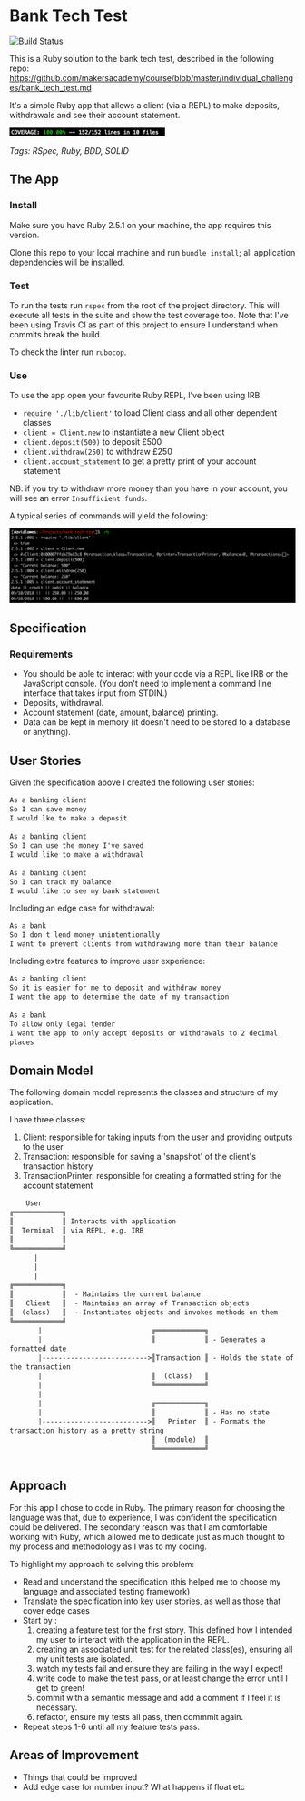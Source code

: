 # Bank Tech Test

[![Build Status](https://travis-ci.com/DaveLawes/bank-tech-test.svg?branch=master)](https://travis-ci.com/DaveLawes/bank-tech-test)

This is a Ruby solution to the bank tech test, described in the following repo:
https://github.com/makersacademy/course/blob/master/individual_challenges/bank_tech_test.md

It's a simple Ruby app that allows a client (via a REPL) to make deposits, withdrawals and see their account statement.

<p><img src="./public/test_coverage.png" height="15px"></p>

*Tags: RSpec, Ruby, BDD, SOLID*

## The App

### Install

Make sure you have Ruby 2.5.1 on your machine, the app requires this version.

Clone this repo to your local machine and run `bundle install`; all application dependencies will be installed.

### Test

To run the tests run `rspec` from the root of the project directory. This will execute all tests in the suite and show the test coverage too. Note that I've been using Travis CI as part of this project to ensure I understand when commits break the build.

To check the linter run `rubocop`.

### Use

To use the app open your favourite Ruby REPL, I've been using IRB. 

- `require './lib/client'` to load Client class and all other dependent classes
- `client = Client.new` to instantiate a new Client object
- `client.deposit(500)` to deposit £500
- `client.withdraw(250)` to withdraw £250
- `client.account_statement` to get a pretty print of your account statement

NB: if you try to withdraw more money than you have in your account, you will see an error `Insufficient funds`.

A typical series of commands will yield the following:

<p><img src="./public/use.png" height="=100px"></p>


## Specification

### Requirements

* You should be able to interact with your code via a REPL like IRB or the JavaScript console.  (You don't need to implement a command line interface that takes input from STDIN.)
* Deposits, withdrawal.
* Account statement (date, amount, balance) printing.
* Data can be kept in memory (it doesn't need to be stored to a database or anything).

## User Stories

Given the specification above I created the following user stories:

```
As a banking client
So I can save money
I would lke to make a deposit

As a banking client
So I can use the money I've saved
I would like to make a withdrawal

As a banking client
So I can track my balance
I would like to see my bank statement
```

Including an edge case for withdrawal:


```
As a bank
So I don't lend money unintentionally
I want to prevent clients from withdrawing more than their balance

```
Including extra features to improve user experience:

```
As a banking client
So it is easier for me to deposit and withdraw money
I want the app to determine the date of my transaction

As a bank
To allow only legal tender
I want the app to only accept deposits or withdrawals to 2 decimal places
```


## Domain Model

The following domain model represents the classes and structure of my application.

I have three classes:

1. Client: responsible for taking inputs from the user and providing outputs to the user
2. Transaction: responsible for saving a 'snapshot' of the client's transaction history
3. TransactionPrinter: responsible for creating a formatted string for the account statement

```
    User
╔════════════╗  
║            ║ Interacts with application
║  Terminal  ║ via REPL, e.g. IRB     
║            ║
╚════════════╝
      |
      |
      |                                   
╔════════════╗     
║            ║  - Maintains the current balance     
║   Client   ║  - Maintains an array of Transaction objects
║  (class)   ║  - Instantiates objects and invokes methods on them    
╚════════════╝      
       |                           ╔════════════╗
       |                           ║            ║ - Generates a formatted date        
       |-------------------------->║Transaction ║ - Holds the state of the transaction
       |                           ║  (class)   ║ 
       |                           ╚════════════╝  
       |                             
       |                           ╔════════════╗ 
       |                           ║            ║ - Has no state
       |-------------------------->║   Printer  ║ - Formats the transaction history as a pretty string
                                   ║  (module)  ║
                                   ╚════════════╝            
                                            
```

## Approach

For this app I chose to code in Ruby. The primary reason for choosing the language was that, due to experience, I was confident the specification could be delivered. The secondary reason was that I am comfortable working with Ruby, which allowed me to dedicate just as much thought to my process and methodology as I was to my coding.

To highlight my approach to solving this problem:

* Read and understand the specification (this helped me to choose my language and associated testing framework)
* Translate the specification into key user stories, as well as those that cover edge cases
* Start by :
	1. creating a feature test for the first story. This defined how I intended my user to interact with the application in the REPL.
	2. creating an associated unit test for the related class(es), ensuring all my unit tests are isolated.
	3. watch my tests fail and ensure they are failing in the way I expect!
	4. write code to make the test pass, or at least change the error until I get to green!
	5. commit with a semantic message and add a comment if I feel it is necessary.
	6. refactor, ensure my tests all pass, then commmit again.
* Repeat steps 1-6 until all my feature tests pass.


## Areas of Improvement

- Things that could be improved
- Add edge case for number input? What happens if float etc




